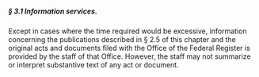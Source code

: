##### § 3.1 Information services. #####

Except in cases where the time required would be excessive, information concerning the publications described in § 2.5 of this chapter and the original acts and documents filed with the Office of the Federal Register is provided by the staff of that Office. However, the staff may not summarize or interpret substantive text of any act or document.